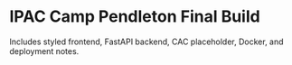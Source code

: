 # IPAC Camp Pendleton Final Build

Includes styled frontend, FastAPI backend, CAC placeholder, Docker, and deployment notes.
